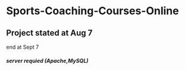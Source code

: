 ﻿# Sports-Coaching-Courses-Online
## Project stated at Aug 7

end at Sept 7

##### server requied (Apache,MySQL)
